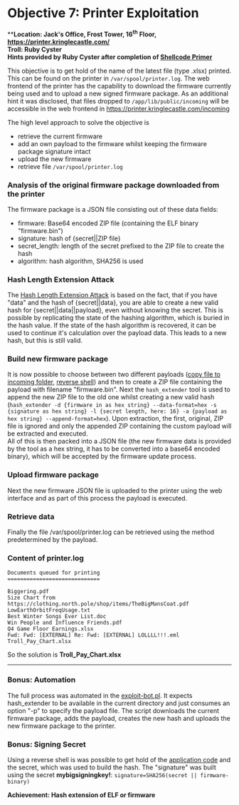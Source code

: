 # Objective 7: Printer Exploitation
****Location: Jack's Office, Frost Tower, 16<sup>th</sup> Floor, https://printer.kringlecastle.com/**  
**Troll: Ruby Cyster**  
**Hints provided by Ruby Cyster after completion of [Shellcode Primer](https://github.com/joergschwarzwaelder/hhc2021/blob/master/Objective-6/README.md)**

This objective is to get hold of the name of the latest file (type .xlsx) printed. This can be found on the printer in `/var/spool/printer.log`.
The web frontend of the printer has the capability to download the firmware currently being used and to upload a new signed firmware package.
As an additional hint it was disclosed, that files dropped to `/app/lib/public/incoming` will be accessible in the web frontend in https://printer.kringlecastle.com/incoming

The high level approach to solve the objective is

 - retrieve the current firmware
 - add an own payload to the firmware whilst keeping the firmware package signature intact
 - upload the new firmware
 - retrieve file `/var/spool/printer.log`

### Analysis of the original firmware package downloaded from the printer
The firmware package is a JSON file consisting out of these data fields:
- firmware: Base64 encoded ZIP file (containing the ELF binary "firmware.bin")
- signature: hash of {secret||ZIP file}
- secret_length: length of the secret prefixed to the ZIP file to create the hash
- algorithm: hash algorithm, SHA256 is used

### Hash Length Extension Attack
The [Hash Length Extension Attack](https://blog.skullsecurity.org/2012/everything-you-need-to-know-about-hash-length-extension-attacks) is based on the fact, that if you have "data" and the hash of {secret||data}, you are able to create a new valid hash for {secret||data||payload}, even without knowing the secret.
This is possible by replicating the state of the hashing algorithm, which is buried in the hash value.
If the state of the hash algorithm is recovered, it can be used to continue it's calculation over the payload data.
This leads to a new hash, but this is still valid.

### Build new firmware package
It is now possible to choose between two different payloads ([copy file to incoming folder](https://github.com/joergschwarzwaelder/hhc2021/blob/master/Objective-7/payload-copy), [reverse shell](https://github.com/joergschwarzwaelder/hhc2021/blob/master/Objective-7/payload-reverse-shell)) and then to create a ZIP file containing the payload with filename "firmware.bin".
Next the `hash_extender` tool is used to append the new ZIP file to the old one whilst creating a new valid hash (`hash_extender -d {firmware in as hex string} --data-format=hex -s {signature as hex string} -l {secret length, here: 16} -a {payload as hex string} --append-format=hex`).
Upon extraction, the first, original, ZIP file is ignored and only the appended ZIP containing the custom payload will be extracted and executed.  
All of this is then packed into a JSON file (the new firmware data is provided by the tool as a hex string, it has to be converted into a base64 encoded binary), which will be accepted by the firmware update process.

### Upload firmware package
Next the new firmware JSON file is uploaded to the printer using the web interface and as part of this process the payload is executed.

### Retrieve data
Finally the file /var/spool/printer.log can be retrieved using the method predetermined by the payload.

### Content of printer.log
```
Documents queued for printing
=============================

Biggering.pdf
Size Chart from https://clothing.north.pole/shop/items/TheBigMansCoat.pdf
LowEarthOrbitFreqUsage.txt
Best Winter Songs Ever List.doc
Win People and Influence Friends.pdf
Q4 Game Floor Earnings.xlsx
Fwd: Fwd: [EXTERNAL] Re: Fwd: [EXTERNAL] LOLLLL!!!.eml
Troll_Pay_Chart.xlsx
```
So the solution is **Troll_Pay_Chart.xlsx**

---
### Bonus: Automation
The full process was automated in the [exploit-bot.pl](https://github.com/joergschwarzwaelder/hhc2021/blob/master/Objective-7/exploit-bot.pl).
It expects hash_extender to be available in the current directory and just consumes an option "-p" to specify the payload file.
The script downloads the current firmware package, adds the payload, creates the new hash and uploads the new firmware package to the printer.

### Bonus: Signing Secret
Using a reverse shell is was possible to get hold of the [application code](https://github.com/joergschwarzwaelder/hhc2021/blob/master/Objective-7/app.rb) and the secret, which was used to build the hash.
The "signature" was built using the secret **mybigsigningkey!**:
`signature=SHA256(secret || firmware-binary)`

**Achievement: Hash extension of ELF or firmware**
